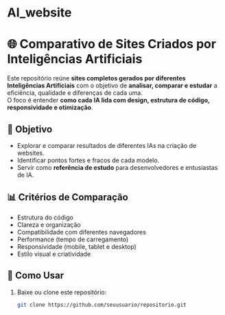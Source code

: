# AI_website

# 🌐 Comparativo de Sites Criados por Inteligências Artificiais

Este repositório reúne **sites completos gerados por diferentes Inteligências Artificiais** com o objetivo de **analisar, comparar e estudar** a eficiência, qualidade e diferenças de cada uma.  
O foco é entender **como cada IA lida com design, estrutura de código, responsividade e otimização**.

## 🎯 Objetivo
- Explorar e comparar resultados de diferentes IAs na criação de websites.  
- Identificar pontos fortes e fracos de cada modelo.  
- Servir como **referência de estudo** para desenvolvedores e entusiastas de IA.

## 📊 Critérios de Comparação
- Estrutura do código  
- Clareza e organização  
- Compatibilidade com diferentes navegadores  
- Performance (tempo de carregamento)  
- Responsividade (mobile, tablet e desktop)  
- Estilo visual e criatividade  

## 🚀 Como Usar
1. Baixe ou clone este repositório:
   ```bash
   git clone https://github.com/seuusuario/repositorio.git
